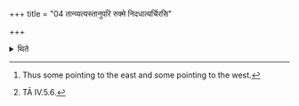 +++
title = "04 तान्व्यत्यस्तानुपरि रुक्मे निदधात्यर्चिरसि"

+++

<details><summary>थिते</summary>

4. He keeps down those (Muñja-cuttings) upon the plate inversely[^1] with arcirasi śocirasi...[^2]   

[^1]: Thus some pointing to the east and some pointing to the west.  

[^2]: TĀ IV.5.6.   
</details>

